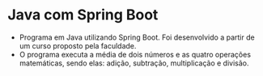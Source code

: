 # Java com Spring Boot
- Programa em Java utilizando Spring Boot. Foi desenvolvido a partir de um curso proposto pela faculdade.
- O programa executa a média de dois números e as quatro operações matemáticas, sendo elas: adição, subtração, multiplicação e divisão.
